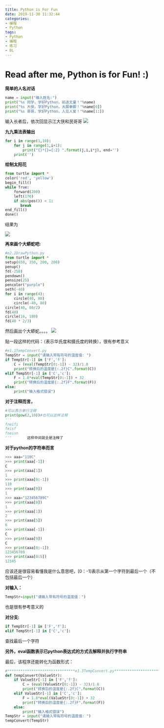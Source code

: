 ```yaml
---
title: Python is For Fun
date: 2019-11-30 11:32:44
categories:
- 编程
- Python
tags:
- Python
- 编程
- 练习
- DL
---
```

# Read after me, Python is for Fun!   :)
**简单的人名对话**
``` py
name = input("输入姓名:")
print("%s 同学，学好Python，前途无量！"%name)
print("%s 大侠，学好Python，大展拳脚！"%name[0])
print("%s 哥哥，学好Python，人见人爱！"%name[1:])
```

输入长者后，依次回显示江大侠和民哥哥
![](a.png)

**九九乘法表输出**

``` py
for i in range(1,10):
    for j in range(1,i+1):
        print("{}*{}={:2} ".format(j,i,i*j), end='')
    print('')
```

**绘制太阳花**
``` py
from turtle import *
color('red', 'yellow')
begin_fill()
while True:
    forward(200)
    left(170)
    if abs(pos()) < 1:
       break
end_fill()
done()
```
结果为

![](b.png)

**再来画个大蟒蛇吧:**

``` py
#e2.2DrawPython.py
from turtle import *
setup(650, 350, 200, 200)
penup()
fd(-250)
pendown()
pensize(25)
pencolor("purple")
seth(-40)
for i in range(4):
    circle(40, 80)
    circle(-40, 80)
circle(40, 80/2)
fd(40)
circle(16, 180)
fd(40 * 2/3)

```
然后画出个大蟒蛇。。。。
![](qq.png)

贴一段这样的代码：（表示华氏度和摄氏度的转换），很有参考意义

``` py
#e1.1TempConvert.py
TempStr = input("请输入带有符号的温度值: ")
if TempStr[-1] in ['F','f']:
    C = (eval(TempStr[0:-1]) - 32)/1.8
    print("转换后的温度是{:.2f}C".format(C))
elif TempStr[-1] in ['C','c']:
    F = 1.8*eval(TempStr[0:-1]) + 32
    print("转换后的温度是{:.2f}F".format(F))
else:
    print("输入格式错误")
```
**对于注释而言，**
``` py
#可以表示单行注释
print(pow(2,10))#也可以这样注释
'''
fneifi
feisf
fneisn
'''       这样中间就全是注释了
```
**对于python的字符串而言**

``` py
>>> aaa="110C"
>>> print(aaa[-1])
C
>>> print(aaa[1])
1
>>> print(aaa[0:-1])
110
>>> print(aaa[0])
1
>>> aaa="123456789C"
>>> print(aaa[0])
1
>>> print(aaa[1])
2
>>> print(aaa[5])
6
>>> print(aaa[-1])
C
>>> print(aaa[9])
C
>>> print(aaa[0:-1])
123456789
>>> print(aaa[0:5])
12345
```
应该还是很容易看懂我是什么意思吧，[0：-1]表示从第一个字符到最后一个（不包括最后一个）

**对输入：**

``` py
TempStr=input("请输入带有符号的温度值：")
```
也是很有参考意义的

**对分支:**

``` py
if TempStr[-1] in ['F','f']:
elif TempStr[-1] in ['C','c']:
```
查找最后一个字符

**另外，eval函数表示已python表达式的方式去解释并执行字符串**

最后，该程序还能转化为函数形式：
 
``` py
#*******************************e1.3TempConvert.py***********************************************
def tempConvert(ValueStr):
    if ValueStr[-1] in ['F','f']:
        C = (eval(ValueStr[0:-1]) - 32)/1.8
        print("转换后的温度是{:.2f}C".format(C))
    elif ValueStr[-1] in ['C','c']:
        F = 1.8*eval(ValueStr[0:-1]) + 32
        print("转换后的温度是{:.2f}F".format(F))
    else:
        print("输入格式错误")
TempStr = input("请输入带有符号的温度值: ")
tempConvert(TempStr)
```